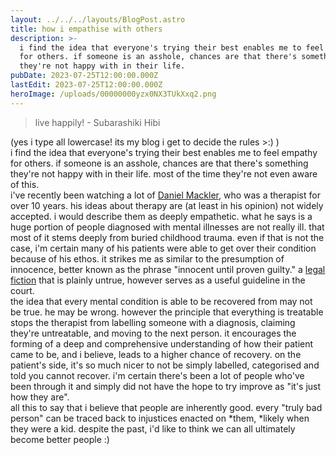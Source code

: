```yaml
---
layout: ../../../layouts/BlogPost.astro
title: how i empathise with others
description: >-
  i find the idea that everyone's trying their best enables me to feel empathy
  for others. if someone is an asshole, chances are that there's something
  they're not happy with in their life.
pubDate: 2023-07-25T12:00:00.000Z
lastEdit: 2023-07-25T12:00:00.000Z
heroImage: /uploads/00000000yzx0NX3TUkXxq2.png
---
```


> live happily! - Subarashiki Hibi

(yes i type all lowercase! its my blog i get to decide the rules >:) )\
i find the idea that everyone's trying their best enables me to feel empathy for others. if someone is an asshole, chances are that there's something they're not happy with in their life. most of the time they're not even aware of this. \
i've recently been watching a lot of [Daniel Mackler](https://www.youtube.com/@dmackler58 "daniel mackler (external link)"), who was a therapist for over 10 years. his ideas about therapy are (at least in his opinion) not widely accepted. i would describe them as deeply empathetic. what he says is a huge portion of people diagnosed with mental illnesses are not really ill. that most of it stems deeply from buried childhood trauma. even if that is not the case, i'm certain many of his patients were able to get over their condition because of his ethos. it strikes me as similar to the presumption of innocence, better known as the phrase "innocent until proven guilty." a [legal fiction](https://legalvidhiya.com/the-concept-of-legal-fiction/ "the concept of legal fiction (external link)") that is plainly untrue, however serves as a useful guideline in the court.\
the idea that every mental condition is able to be recovered from may not be true. he may be wrong. however the principle that everything is treatable stops the therapist from labelling someone with a diagnosis, claiming they're untreatable, and moving to the next person. it encourages the forming of a deep and comprehensive understanding of how their patient came to be, and i believe, leads to a higher chance of recovery. on the patient's side, it's so much nicer to not be simply labelled, categorised and told you cannot recover. i'm certain there's been a lot of people who've been through it and simply did not have the hope to try improve as "it's just how they are".\
all this to say that i believe that people are inherently good. every "truly bad person" can be traced back to injustices enacted on *them, *likely when they were a kid. despite the past, i'd like to think we can all ultimately become better people :)
